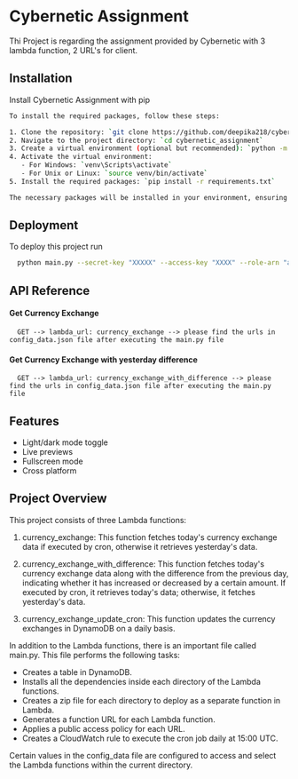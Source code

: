 
# Cybernetic Assignment

Thi Project is regarding the assignment provided by Cybernetic with 3 lambda function, 2 URL's for client.



## Installation

Install Cybernetic Assignment with pip

```bash
To install the required packages, follow these steps:

1. Clone the repository: `git clone https://github.com/deepika218/cybernetic_assignment.git`
2. Navigate to the project directory: `cd cybernetic_assignment`
3. Create a virtual environment (optional but recommended): `python -m venv venv`
4. Activate the virtual environment:
   - For Windows: `venv\Scripts\activate`
   - For Unix or Linux: `source venv/bin/activate`
5. Install the required packages: `pip install -r requirements.txt`

The necessary packages will be installed in your environment, ensuring that you have all the dependencies needed to run the script successfully.

```


    
## Deployment

To deploy this project run

```bash
  python main.py --secret-key "XXXXX" --access-key "XXXX" --role-arn "arn:aws:iam::XXXXXX:role/XXXXX"
```


## API Reference

#### Get Currency Exchange

```http
  GET --> lambda_url: currency_exchange --> please find the urls in config_data.json file after executing the main.py file
```

#### Get Currency Exchange with yesterday difference

```http
  GET --> lambda_url: currency_exchange_with_difference --> please find the urls in config_data.json file after executing the main.py file
```



## Features

- Light/dark mode toggle
- Live previews
- Fullscreen mode
- Cross platform


## Project Overview

This project consists of three Lambda functions:

1. currency_exchange: This function fetches today's currency exchange data if executed by cron, otherwise it retrieves yesterday's data.

2. currency_exchange_with_difference: This function fetches today's currency exchange data along with the difference from the previous day, indicating whether it has increased or decreased by a certain amount. If executed by cron, it retrieves today's data; otherwise, it fetches yesterday's data.

3. currency_exchange_update_cron: This function updates the currency exchanges in DynamoDB on a daily basis.

In addition to the Lambda functions, there is an important file called main.py. This file performs the following tasks:

- Creates a table in DynamoDB.
- Installs all the dependencies inside each directory of the Lambda functions.
- Creates a zip file for each directory to deploy as a separate function in Lambda.
- Generates a function URL for each Lambda function.
- Applies a public access policy for each URL.
- Creates a CloudWatch rule to execute the cron job daily at 15:00 UTC.

Certain values in the config_data file are configured to access and select the Lambda functions within the current directory.

